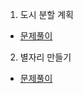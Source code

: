 1. 도시 분할 계획
* [문제풀이](https://ht.oopy.io/9b12ddc2-d2be-4219-9398-0d95678ca44d)
2. 별자리 만들기
* [문제풀이](https://ht.oopy.io/9a8a4471-6dac-4d27-a26c-22caf7787cc0)